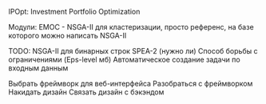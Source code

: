 IPOpt: Investment Portfolio Optimization

Модули:
EMOC - NSGA-II для кластеризации, просто референс, на базе которого можно написать NSGA-II


TODO:
NSGA-II для бинарных строк
SPEA-2 (нужно ли)
Способ борьбы с ограничениями (Eps-level мб)
Автоматическое создание задачи по входным данным

Выбрать фреймворк для веб-интерфейса
Разобраться с фреймворком
Накидать дизайн
Связать дизайн с бэкэндом
